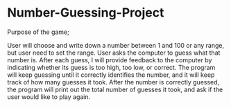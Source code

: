 # Number-Guessing-Project
Purpose of the game;

User will choose and write down a number between 1 and 100 or any range, but user need to set the range. User asks the computer to guess what that number is. After each guess, I will provide feedback to the computer by indicating whether its guess is too high, too low, or correct. The program will keep guessing until it correctly identifies the number, and it will keep track of how many guesses it took. After the number is correctly guessed, the program will print out the total number of guesses it took, and ask if the user would like to play again.
